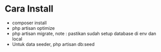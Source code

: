 
# Cara Install
   - composer install
   - php artisan optimize
   - php artisan migrate, note : pastikan sudah setup database di env dan local
   - Untuk data seeder, php artisan db:seed
  






